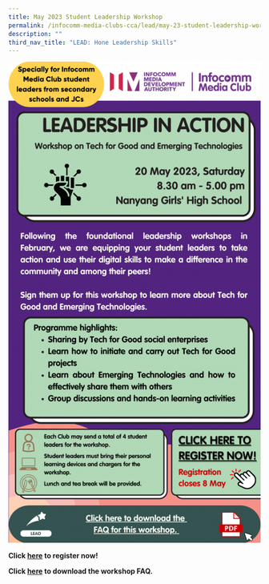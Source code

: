 ```yaml
---
title: May 2023 Student Leadership Workshop
permalink: /infocomm-media-clubs-cca/lead/may-23-student-leadership-workshop/
description: ""
third_nav_title: "LEAD: Hone Leadership Skills"
---
```

![](/images/Icmclub/leadership%20in%20action%20edm.png)

**Click [here](https://form.gov.sg/64363a8e27d3a2001200341b) to register now!** <br>

**Click [here](https://go.gov.sg/lead-leadership-in-action-workshop-faq) to download the workshop FAQ.**